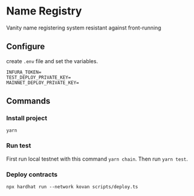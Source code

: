 # Name Registry

Vanity name registering system resistant against front-running

## Configure

create `.env` file and set the variables.

```
INFURA_TOKEN=
TEST_DEPLOY_PRIVATE_KEY=
MAINNET_DEPLOY_PRIVATE_KEY=
```

## Commands

### Install project

`yarn`

### Run test

First run local testnet with this command `yarn chain`. Then run `yarn test`.

### Deploy contracts

`npx hardhat run --network kovan scripts/deploy.ts`
